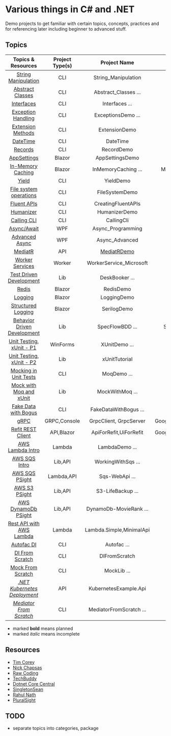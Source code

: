 # Various things in C# and .NET

Demo projects to get familiar with certain topics, concepts, practices and for referencing later including beginner to
advanced stuff.

## Topics

|                                           Topics & Resources                                           | Project Type(s) |                 Project Name                 |           External Libs/Packages           |               
|:------------------------------------------------------------------------------------------------------:|:---------------:|:--------------------------------------------:|:------------------------------------------:|
|                           [String Manipulation](http://youtu.be/ioi__WRETk4)                           |       CLI       |             String_Manipulation              |                    None                    |
|                            [Abstract Classes](http://youtu.be/jRkmPRk5j2E)                             |       CLI       |             Abstract_Classes ...             |                    None                    |
|                               [Interfaces](http://youtu.be/A7qwuFnyIpM)                                |       CLI       |                Interfaces ...                |                    None                    |
|                           [Exception Handling](http://youtu.be/LSkbnpjCEkk)                            |       CLI       |              ExceptionsDemo ...              |                    None                    |
|                            [Extension Methods](http://youtu.be/C_1DzspLy4Y)                            |       CLI       |                ExtensionDemo                 |                    None                    |
|                                [DateTime](http://youtu.be/9kEURoqHKZ0)                                 |       CLI       |                   DateTime                   |                    None                    |
|                                 [Records](http://youtu.be/9Byvwa9yF-I)                                 |       CLI       |                  RecordDemo                  |                    None                    |
|                               [AppSettings](http://youtu.be/_2_qksdQKCE)                               |     Blazor      |               AppSettingsDemo                |                    None                    |
|                            [In-Memory Caching](http://youtu.be/2jj2wH60QuE)                            |     Blazor      |             InMemoryCaching ...              |    Microsoft.Extensions.Caching.Memory     |
|                                  [Yield](http://youtu.be/AAz8q6dOCYk)                                  |       CLI       |                  YieldDemo                   |                    None                    |
|                         [File system operations](http://youtu.be/9mUuJIKq40M)                          |       CLI       |                FileSystemDemo                |                    None                    |
|                               [Fluent APIs](http://youtu.be/1JAdZul-aRQ)                               |       CLI       |              CreatingFluentAPIs              |                    None                    |
|                               [Humanizer]( http://youtu.be/bLKXqJwRNSY)                                |       CLI       |                HumanizerDemo                 |               Humanizer.Core               |
|                               [Calling CLI](http://youtu.be/WrSZrGoPYyc)                               |       CLI       |                  CallingCli                  |                  CliWrap                   |
|                               [Async/Await](http://youtu.be/2moh18sh5p4)                               |       WPF       |              Async_Programming               |                    None                    |
|                             [Advanced Async](http://youtu.be/ZTKGRJy5P2M)                              |       WPF       |                Async_Advanced                |                    None                    |
|                                 [MediatR](http://youtu.be/yozD5Tnd8nw)                                 |       API       | [MediatRDemo](MediatRDemo_Library/README.MD) |                  MediatR                   |
|                             [Worker Services](http://youtu.be/PzrTiz_NRKA)                             |     Worker      |           WorkerService_Microsoft            |                  Serilog                   |
|        [Test Driven Development](http://pluralsight.com/courses/csharp-test-driven-development)        |       Lib       |                DeskBooker ...                |                   XUnit                    |
|                                  [Redis](http://youtu.be/UrQWii_kfIE)                                  |     Blazor      |                  RedisDemo                   |                   Redis                    |
|                                 [Logging](http://youtu.be/oXNslgIXIbQ)                                 |     Blazor      |                 LoggingDemo                  |                    None                    |
|                           [Structured Logging](http://youtu.be/_iryZxv8Rxw)                            |     Blazor      |                 SerilogDemo                  |                Serilog, Seq                |
|                       [Behavior Driven Development](http://youtu.be/EEeVU0z26u0)                       |       Lib       |               SpecFlowBDD ...                |     SpecFlow,FluentAssertions,Test.Sdk     |
|                        [Unit Testing, xUnit - P1](http://youtu.be/ub3P8c87cwk)                         |    WinForms     |                XUnitDemo ...                 |                   xUnit                    |
|                        [Unit Testing, xUnit - P2](http://youtu.be/2Wp8en1I9oQ)                         |       Lib       |                xUnitTutorial                 |                   xUnit                    |
|                          [Mocking in Unit Tests](http://youtu.be/DwbYxP-etMY)                          |       CLI       |                 MoqDemo ...                  |                 Moq, xUnit                 |
|              [Mock with Moq and xUnit](http://pluralsight.com/courses/mocking-moq-xunit)               |       Lib       |               MockWithMoq ...                |                 Moq, xUnit                 |
|                          [Fake Data with Bogus](http://youtu.be/T9pwE1GAr_U)                           |       CLI       |            FakeDataWithBogus ...             |                   Bogus                    |
|                                  [gRPC](http://youtu.be/QyxCX2GYHxk)                                   |  GRPC,Console   |            GrpcClient, GrpcServer            | Google.Protobuf,Grpc.Net.Client,Grpc.Tools |
|                            [Refit REST Client](http://youtu.be/HH8drNbai8w)                            |   API,Blazor    |            ApiForRefit,UiForRefit            | Google.Protobuf,Grpc.Net.Client,Grpc.Tools |
|                            [AWS Lambda Intro](http://youtu.be/GZ8_anxgpK8)                             |     Lambda      |                LambdaDemo ...                |                    None                    |
|                              [AWS SQS Intro](http://youtu.be/7OfUi3h-wmM)                              |     Lib,API     |              WorkingWithSqs ...              |                 AWSSDK.SQS                 |
|              [AWS SQS PSight](http://pluralsight.com/courses/message-queuing-amazon-sqs)               |   Lambda,API    |                Sqs-WebApi ...                |                 AWSSDK...                  |
|                [AWS S3 PSight](http://pluralsight.com/courses/aws-dotnet-core-using-s3)                |     Lib,API     |              S3-LifeBackup ...               |               AWSSDK.S3 ...                |
| [AWS DynamoDb PSight](http://pluralsight.com/courses/aws-dotnet-core-developing-applications-dynamodb) |     Lib,API     |            DynamoDb-MovieRank ...            |           AWSSDK.DynamoDBv2 ...            |
|                        [Rest API with AWS Lambda](http://youtu.be/rImaNyfKhZk)                         |     Lambda      |           Lambda.Simple,MinimalApi           |                    None                    |
|                               [Autofac DI](http://youtu.be/mCUNrRtVVWY)                                |       CLI       |                 Autofac ...                  |                  Autofac                   |
|                             [DI From Scratch](http://youtu.be/NSVZa4JuTl8)                             |       CLI       |                DIFromScratch                 |                    None                    |
|                            [Mock From Scratch](http://youtu.be/9kEURoqHKZ0)                            |       CLI       |                 MockLib ...                  |       Microsoft.CodeAnalysis.CSharp        |
|                      [_.NET Kubernetes Deployment_](http://youtu.be/cNlxPKy_NPA)                       |       API       |            KubernetesExample.Api             |                    None                    |
|                        [_Mediator From Scratch_ ](http://youtu.be/4e83trumwcM)                         |       CLI       |           MediatorFromScratch ...            |                    None                    |

* marked **bold** means planned
* marked _italic_ means incomplete

## Resources

- [Tim Corey](http://youtube.com/user/IAmTimCorey)
- [Nick Chapsas](http://youtube.com/c/Elfocrash)
- [Raw Coding](http://youtube.com/c/RawCoding)
- [TechBuddy](http://youtube.com/c/TechBuddyTR)
- [Dotnet Core Central](http://youtube.com/c/DotNetCoreCentral)
- [SingletonSean](http://youtube.com/c/SingletonSean)
- [Rahul Nath](http://youtube.com/c/RahulNath)
- [PluralSight](http://pluralsight.com)

## TODO

- separate topics into categories, package